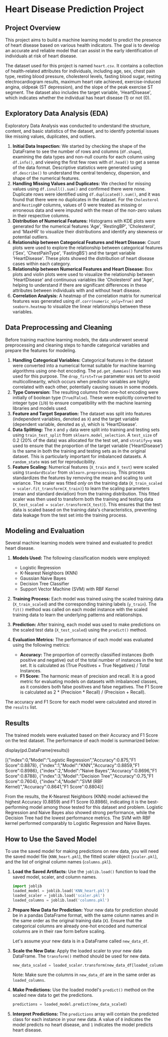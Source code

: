 # Heart Disease Prediction Project

## Project Overview

This project aims to build a machine learning model to predict the presence of heart disease based on various health indicators. The goal is to develop an accurate and reliable model that can assist in the early identification of individuals at risk of heart disease.

The dataset used for this project is named `heart.csv`. It contains a collection of health-related attributes for individuals, including age, sex, chest pain type, resting blood pressure, cholesterol levels, fasting blood sugar, resting electrocardiogram results, maximum heart rate achieved, exercise-induced angina, oldpeak (ST depression), and the slope of the peak exercise ST segment. The dataset also includes the target variable, 'HeartDisease', which indicates whether the individual has heart disease (1) or not (0).


## Exploratory Data Analysis (EDA)

Exploratory Data Analysis was conducted to understand the structure, content, and basic statistics of the dataset, and to identify potential issues like missing values, duplicates, and outliers.

1.  **Initial Data Inspection:** We started by checking the shape of the DataFrame to see the number of rows and columns (`df.shape`), examining the data types and non-null counts for each column using `df.info()`, and viewing the first few rows with `df.head()` to get a sense of the data format. Descriptive statistics were generated using `df.describe()` to understand the central tendency, dispersion, and shape of the numerical features.
2.  **Handling Missing Values and Duplicates:** We checked for missing values using `df.isnull().sum()` and confirmed there were none. Duplicate rows were identified using `df.duplicated().sum()`, and it was found that there were no duplicates in the dataset. For the `Cholesterol` and `RestingBP` columns, values of 0 were treated as missing or erroneous data and were imputed with the mean of the non-zero values in their respective columns.
3.  **Distribution of Numerical Features:** Histograms with KDE plots were generated for the numerical features 'Age', 'RestingBP', 'Cholesterol', and 'MaxHR' to visualize their distributions and identify any skewness or potential outliers.
4.  **Relationship between Categorical Features and Heart Disease:** Count plots were used to explore the relationship between categorical features ('Sex', 'ChestPainType', 'FastingBS') and the target variable 'HeartDisease'. These plots showed the distribution of heart disease cases within each category.
5.  **Relationship between Numerical Features and Heart Disease:** Box plots and violin plots were used to visualize the relationship between 'HeartDisease' and continuous variables like 'Cholesterol' and 'Age', helping to understand if there are significant differences in these attributes between individuals with and without heart disease.
6.  **Correlation Analysis:** A heatmap of the correlation matrix for numerical features was generated using `df.corr(numeric_only=True)` and `seaborn.heatmap` to visualize the linear relationships between these variables.


## Data Preprocessing and Cleaning

Before training machine learning models, the data underwent several preprocessing and cleaning steps to handle categorical variables and prepare the features for modeling.

1.  **Handling Categorical Variables:** Categorical features in the dataset were converted into a numerical format suitable for machine learning algorithms using one-hot encoding. The `pd.get_dummies()` function was used for this purpose. The `drop_first=True` parameter was set to avoid multicollinearity, which occurs when predictor variables are highly correlated with each other, potentially causing issues in some models.
2.  **Type Conversion:** The resulting columns from one-hot encoding were initially of boolean type (`True`/`False`). These were explicitly converted to integer type (`1`/`0`) to ensure compatibility with the machine learning libraries and models used.
3.  **Feature and Target Separation:** The dataset was split into features (independent variables, denoted as `X`) and the target variable (dependent variable, denoted as `y`), which is 'HeartDisease'.
4.  **Data Splitting:** The `X` and `y` data were split into training and testing sets using `train_test_split` from `sklearn.model_selection`. A `test_size` of 0.2 (20% of the data) was allocated for the test set, and `stratify=y` was used to ensure that the proportion of the target variable ('HeartDisease') is the same in both the training and testing sets as in the original dataset. This is particularly important for imbalanced datasets. A `random_state` was set for reproducibility.
5.  **Feature Scaling:** Numerical features (`X_train` and `X_test`) were scaled using `StandardScaler` from `sklearn.preprocessing`. This process standardizes the features by removing the mean and scaling to unit variance. The scaler was fitted *only* on the training data (`X_train_scaled = scaler.fit_transform(X_train)`) to learn the scaling parameters (mean and standard deviation) from the training distribution. This fitted scaler was then used to transform both the training and testing data (`X_test_scaled = scaler.transform(X_test)`). This ensures that the test data is scaled based on the training data's characteristics, preventing data leakage from the test set into the training process.


## Modeling and Evaluation

Several machine learning models were trained and evaluated to predict heart disease.

1.  **Models Used:** The following classification models were employed:
    *   Logistic Regression
    *   K-Nearest Neighbors (KNN)
    *   Gaussian Naive Bayes
    *   Decision Tree Classifier
    *   Support Vector Machine (SVM) with RBF Kernel

2.  **Training Process:** Each model was trained using the scaled training data (`X_train_scaled`) and the corresponding training labels (`y_train`). The `fit()` method was called on each model instance with the scaled training data to learn the underlying patterns and relationships.

3.  **Prediction:** After training, each model was used to make predictions on the scaled test data (`X_test_scaled`) using the `predict()` method.

4.  **Evaluation Metrics:** The performance of each model was evaluated using the following metrics:
    *   **Accuracy:** The proportion of correctly classified instances (both positive and negative) out of the total number of instances in the test set. It is calculated as (True Positives + True Negatives) / Total Instances.
    *   **F1 Score:** The harmonic mean of precision and recall. It is a good metric for evaluating models on datasets with imbalanced classes, as it considers both false positives and false negatives. The F1 Score is calculated as 2 \* (Precision \* Recall) / (Precision + Recall).

The accuracy and F1 Score for each model were calculated and stored in the `results` list.



## Results

The trained models were evaluated based on their Accuracy and F1 Score on the test dataset. The performance of each model is summarized below:


display(pd.DataFrame(results))

[{"index":0,"Model":"Logistic Regression","Accuracy":0.875,"F1 Score":0.8878},
{"index":1,"Model":"KNN","Accuracy":0.8859,"F1 Score":0.8986},
{"index":2,"Model":"Naive Bayes","Accuracy":0.8696,"F1 Score":0.8788},
{"index":3,"Model":"Decision Tree","Accuracy":0.75,"F1 Score":0.7604},
{"index":4,"Model":"SVM (RBF Kernel)","Accuracy":0.8641,"F1 Score":0.8804}]


From the results, the K-Nearest Neighbors (KNN) model achieved the highest Accuracy (0.8859) and F1 Score (0.8986), indicating it is the best-performing model among those tested for this dataset and problem. Logistic Regression and Naive Bayes also showed strong performance, while the Decision Tree had the lowest performance metrics. The SVM with RBF kernel performed comparably to Logistic Regression and Naive Bayes.



## How to Use the Saved Model

To use the saved model for making predictions on new data, you will need the saved model file (`KNN_heart.pkl`), the fitted scaler object (`scaler.pkl`), and the list of original column names (`columns.pkl`).

1.  **Load the Saved Artifacts:** Use the `joblib.load()` function to load the saved model, scaler, and column names.

    ```python
    import joblib
    loaded_model = joblib.load('KNN_heart.pkl')
    loaded_scaler = joblib.load('scaler.pkl')
    loaded_columns = joblib.load('columns.pkl')
    ```

2.  **Prepare New Data for Prediction:** Your new data for prediction should be in a pandas DataFrame format, with the same column names and in the same order as the original training data (`X`). Ensure that the categorical columns are already one-hot encoded and numerical columns are in their raw form before scaling.

    Let's assume your new data is in a DataFrame called `new_data_df`.

3.  **Scale the New Data:** Apply the loaded scaler to your new data DataFrame. The `transform()` method should be used for new data.

    ```python
    new_data_scaled = loaded_scaler.transform(new_data_df[loaded_columns])
    ```
    Note: Make sure the columns in `new_data_df` are in the same order as `loaded_columns`.

4.  **Make Predictions:** Use the loaded model's `predict()` method on the scaled new data to get the predictions.

    ```python
    predictions = loaded_model.predict(new_data_scaled)
    ```

5.  **Interpret Predictions:** The `predictions` array will contain the predicted class for each instance in your new data. A value of `0` indicates the model predicts no heart disease, and `1` indicates the model predicts heart disease.

